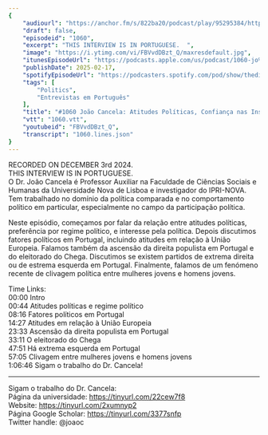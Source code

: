 ```yaml
---
{
	"audiourl": "https://anchor.fm/s/822ba20/podcast/play/95295384/https%3A%2F%2Fd3ctxlq1ktw2nl.cloudfront.net%2Fstaging%2F2024-11-3%2F0788c357-baf4-94d4-cedf-27d7c2c349fd.m4a",
	"draft": false,
	"episodeid": "1060",
	"excerpt": "THIS INTERVIEW IS IN PORTUGUESE.  ",
	"image": "https://i.ytimg.com/vi/FBVvdDBzt_Q/maxresdefault.jpg",
	"itunesEpisodeUrl": "https://podcasts.apple.com/us/podcast/1060-jo%C3%A3o-cancela-atitudes-pol%C3%ADticas-confian%C3%A7a-nas/id1451347236?i=1000693112048&uo=4",
	"publishDate": 2025-02-17,
	"spotifyEpisodeUrl": "https://podcasters.spotify.com/pod/show/thedissenter/episodes/1060-Joo-Cancela-Atitudes-Polticas--Confiana-nas-Instituies-e-Populismo-em-Portugal-e2rqmeo",
	"tags": [
		"Politics",
		"Entrevistas em Português"
	],
	"title": "#1060 João Cancela: Atitudes Políticas, Confiança nas Instituições e Populismo em Portugal",
	"vtt": "1060.vtt",
	"youtubeid": "FBVvdDBzt_Q",
	"transcript": "1060.lines.json"
}
---
```

RECORDED ON DECEMBER 3rd 2024.  
THIS INTERVIEW IS IN PORTUGUESE.  
O Dr. João Cancela é Professor Auxiliar na Faculdade de Ciências Sociais e Humanas da Universidade Nova de Lisboa e investigador do IPRI-NOVA. Tem trabalhado no domínio da política comparada e no comportamento político em particular, especialmente no campo da participação política.

Neste episódio, começamos por falar da relação entre atitudes políticas, preferência por regime político, e interesse pela política. Depois discutimos fatores políticos em Portugal, incluindo atitudes em relação à União Europeia. Falamos também da ascensão da direita populista em Portugal e do eleitorado do Chega. Discutimos se existem partidos de extrema direita ou de estrema esquerda em Portugal. Finalmente, falamos de um fenómeno recente de clivagem política entre mulheres jovens e homens jovens.

Time Links:  
<time>00:00</time> Intro  
<time>00:44</time> Atitudes políticas e regime político  
<time>08:16</time> Fatores políticos em Portugal  
<time>14:27</time> Atitudes em relação à União Europeia  
<time>23:33</time> Ascensão da direita populista em Portugal  
<time>33:11</time> O eleitorado do Chega  
<time>47:51</time> Há extrema esquerda em Portugal  
<time>57:05</time> Clivagem entre mulheres jovens e homens jovens  
<time>1:06:46</time> Sigam o trabalho do Dr. Cancela!

---

Sigam o trabalho do Dr. Cancela:  
Página da universidade: https://tinyurl.com/22cew7f8  
Website: https://tinyurl.com/2xumnyp2  
Página Google Scholar: https://tinyurl.com/3377snfp  
Twitter handle: @joaoc
